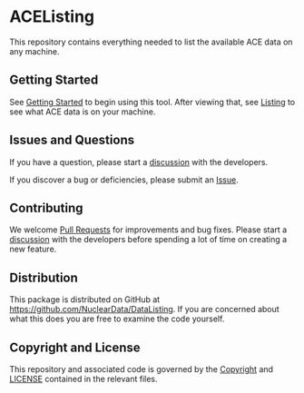 # ACEListing
This repository contains everything needed to list the available ACE data on any machine.

## Getting Started
See [Getting Started](GettingStarted.ipynb) to begin using this tool. After viewing that, see [Listing](Listing.md) to see what ACE data is on your machine.

## Issues and Questions
If you have a question, please start a [discussion](https://github.com/NuclearData/DataListing/discussions/) with the developers.

If you discover a bug or deficiencies, please submit an [Issue](https://github.com/NuclearData/DataListing/issues).

## Contributing
We welcome [Pull Requests](https://github.com/NuclearData/DataListing/pulls) for improvements and bug fixes. Please start a [discussion](https://github.com/NuclearData/DataListing/discussions) with the developers before spending a lot of time on creating a new feature.

## Distribution
This package is distributed on GitHub at <https://github.com/NuclearData/DataListing>.
If you are concerned about what this does you are free to examine the code yourself.

## Copyright and License
This repository and associated code is governed by the [Copyright](Copyright) and [LICENSE](LICENSE) contained in the relevant files.
